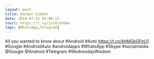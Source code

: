 ```yaml
---
layout: post
title: Hacker Combat
date: 2018-07-25 03:00:23
tourl: https://t.co/iut6rbXdAu
tags: [WhatsApp,Telegram]
---
```

All you wanted to know about #Android #Auto 
https://t.co/khMGkGFnU1
#Google #AndroidAuto #androidapps #WhatsApp #Skype #socialmedia @Google @Android #Telegram #WednesdayWisdom